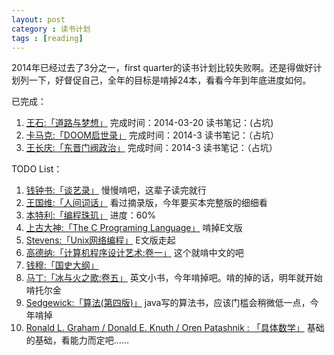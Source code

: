 ```yaml
---
layout: post
category : 读书计划
tags : [reading]
---
```

2014年已经过去了3分之一，first quarter的读书计划比较失败啊。还是得做好计划列一下，好督促自己，全年的目标是啃掉24本，看看今年到年底进度如何。    


已完成：    
1. [王石:「道路与梦想」](http://book.douban.com/subject/1464442/) 完成时间：2014-03-20   读书笔记：(占坑)    
2. [卡马克:「DOOM启世录」](http://book.douban.com/subject/1152971/) 完成时间：2014-3	读书笔记：（占坑）    
3. [王长庆:「东晋门阀政治」](http://book.douban.com/subject/1030503/) 完成时间：2014-3 读书笔记：（占坑）    


TODO List：    
1. [钱钟书:「谈艺录」](http://book.douban.com/subject/1039540/) 慢慢啃吧，这辈子读完就行    
2. [王国维:「人间词话」](http://book.douban.com/subject/3124589/)  看过摘录版，今年要买本完整版的细细看    
3. [本特利:「编程珠玑」](http://book.douban.com/subject/1230206/) 进度：60%    
4. [上古大神:「The C Programing Language」](http://book.douban.com/subject/1236999/) 啃掉E文版    
5. [Stevens:「Unix网络编程」](http://book.douban.com/subject/4859464/) E文版走起    
6. [高德纳:「计算机程序设计艺术:卷一」](http://book.douban.com/subject/1852976/) 这个就啃中文的吧     
7. [钱穆:「国史大纲」](http://book.douban.com/subject/1046492/)    
8. [马丁:「冰与火之歌:卷五」](http://book.douban.com/subject/20381804/) 英文小书，今年啃掉吧。啃的掉的话，明年就开始啃托尔金     
9. [Sedgewick:「算法(第四版)」](http://book.douban.com/subject/19952400/) java写的算法书，应该门槛会稍微低一点，今年啃掉    
10. [Ronald L. Graham / Donald E. Knuth / Oren Patashnik : 「具体数学」](http://book.douban.com/subject/21323941/) 基础的基础，看能力而定吧……    
